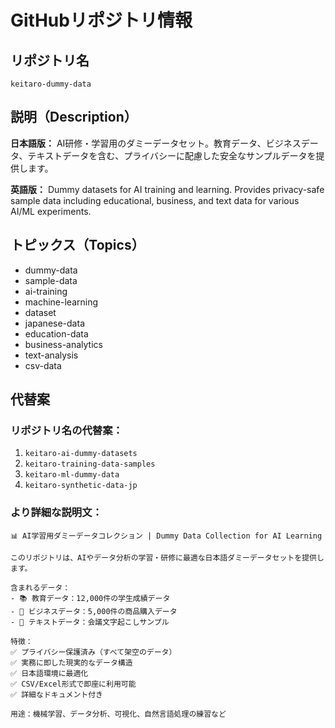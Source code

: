 # GitHubリポジトリ情報

## リポジトリ名
`keitaro-dummy-data`

## 説明（Description）
**日本語版：**
AI研修・学習用のダミーデータセット。教育データ、ビジネスデータ、テキストデータを含む、プライバシーに配慮した安全なサンプルデータを提供します。

**英語版：**
Dummy datasets for AI training and learning. Provides privacy-safe sample data including educational, business, and text data for various AI/ML experiments.

## トピックス（Topics）
- dummy-data
- sample-data
- ai-training
- machine-learning
- dataset
- japanese-data
- education-data
- business-analytics
- text-analysis
- csv-data

## 代替案

### リポジトリ名の代替案：
1. `keitaro-ai-dummy-datasets`
2. `keitaro-training-data-samples`
3. `keitaro-ml-dummy-data`
4. `keitaro-synthetic-data-jp`

### より詳細な説明文：
```
📊 AI学習用ダミーデータコレクション | Dummy Data Collection for AI Learning

このリポジトリは、AIやデータ分析の学習・研修に最適な日本語ダミーデータセットを提供します。

含まれるデータ：
- 📚 教育データ：12,000件の学生成績データ
- 💼 ビジネスデータ：5,000件の商品購入データ  
- 📝 テキストデータ：会議文字起こしサンプル

特徴：
✅ プライバシー保護済み（すべて架空のデータ）
✅ 実務に即した現実的なデータ構造
✅ 日本語環境に最適化
✅ CSV/Excel形式で即座に利用可能
✅ 詳細なドキュメント付き

用途：機械学習、データ分析、可視化、自然言語処理の練習など
```